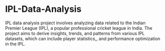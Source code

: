 # IPL-Data-Analysis
IPL data analysis project involves analyzing data related to the Indian Premier League (IPL), a popular professional cricket league in India. The project aims to derive insights, trends, and patterns from various IPL datasets, which can include player statistics,, and performance optimization in the IPL.
